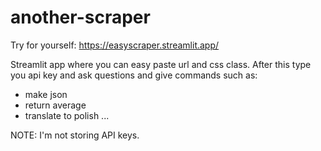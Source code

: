 # another-scraper

Try for yourself: https://easyscraper.streamlit.app/

Streamlit app where you can easy paste url and css class.
After this type you api key and ask questions and give commands such as:

- make json 
- return average
- translate to polish
...

NOTE:
I'm not storing API keys.
